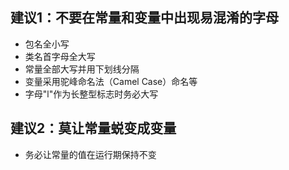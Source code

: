 ## 建议1：不要在常量和变量中出现易混淆的字母

- 包名全小写
- 类名首字母全大写
- 常量全部大写并用下划线分隔
- 变量采用驼峰命名法（Camel Case）命名等
- 字母"l"作为长整型标志时务必大写

## 建议2：莫让常量蜕变成变量

- 务必让常量的值在运行期保持不变